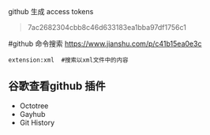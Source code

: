 github 生成  access tokens
>7ac2682304cbb8c46d633183ea1bba97df1756c1

#github 命令搜索
https://www.jianshu.com/p/c41b15ea0e3c
```shell
extension:xml  #搜索以xml文件中的内容
```

## 谷歌查看github 插件
+ Octotree
+ Gayhub
+ Git History